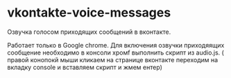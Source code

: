 vkontakte-voice-messages
========================

Озвучка голосом приходящих сообщений в вконтакте.


Работает только в Google chrome. Для включения озвучки приходяящих сообщение необходимо в консоли хромf
выполнить скрипт из audio.js. ( правой конопокй мыши кликаем на странице вконтакте переходим на вкладку console и вставляем скрипт
и жмем ентер)

